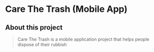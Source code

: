 # Care The Trash (Mobile App)

## About this project

> Care The Trash is a mobile application project that helps people dispose of their rubbish
